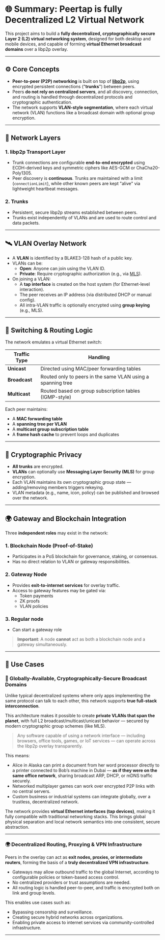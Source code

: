 # 🌐 Summary: Peertap is fully Decentralized L2 Virtual Network

This project aims to build a **fully decentralized, cryptographically secure Layer 2 (L2) virtual networking system**, designed for both desktop and mobile devices, and capable of forming **virtual Ethernet broadcast domains** over a libp2p overlay.

---

## ⚙️ Core Concepts

- **Peer-to-peer (P2P) networking** is built on top of [**libp2p**](https://libp2p.io), using encrypted persistent connections ("**trunks**") between peers.
- Peers **do not rely on centralized servers**, and all discovery, connection, and routing is handled through decentralized protocols and cryptographic authentication.
- The network supports **VLAN-style segmentation**, where each virtual network (VLAN) functions like a broadcast domain with optional group encryption.

---

## 🧱 Network Layers

### 1. **libp2p Transport Layer**

- Trunk connections are configurable **end-to-end encrypted** using ECDH-derived keys and symmetric ciphers like AES-GCM or ChaCha20-Poly1305.
- Peer discovery is **continuous**. Trunks are maintained with a limit (`connectionLimit`), while other known peers are kept "alive" via lightweight heartbeat messages.

### 2. **Trunks**

- Persistent, secure libp2p streams established between peers.
- Trunks exist independently of VLANs and are used to route control and data packets.

---

## 🛰 VLAN Overlay Network

- A **VLAN** is identified by a BLAKE3-128 hash of a public key.
- VLANs can be:
  - **Open**: Anyone can join using the VLAN ID.
  - **Private**: Require cryptographic authorization (e.g., via [MLS](https://messaginglayersecurity.rocks)).
- On joining a VLAN:
  - A **tap interface** is created on the host system (for Ethernet-level interaction).
  - The peer receives an IP address (via distributed DHCP or manual config).
  - All intra-VLAN traffic is optionally encrypted using **group keying** (e.g., MLS).

---

## 🔄 Switching & Routing Logic

The network emulates a virtual Ethernet switch:

| Traffic Type | Handling |
|--------------|----------|
| **Unicast**  | Directed using MAC/peer forwarding tables |
| **Broadcast**| Routed only to peers in the same VLAN using a spanning tree |
| **Multicast**| Routed based on group subscription tables (IGMP-style) |

Each peer maintains:

- A **MAC forwarding table**
- A **spanning tree per VLAN**
- A **multicast group subscription table**
- A **frame hash cache** to prevent loops and duplicates

---

## 🔐 Cryptographic Privacy

- **All trunks** are encrypted.
- **VLANs** can optionally use **Messaging Layer Security (MLS)** for group encryption.
- Each VLAN maintains its own cryptographic group state — adding/removing members triggers rekeying.
- VLAN metadata (e.g., name, icon, policy) can be published and browsed over the network.

---

## 🌍 Gateway and Blockchain Integration

Three **independent roles** may exist in the network:

### 1. **Blockchain Node (Proof-of-Stake)**

- Participates in a PoS blockchain for governance, staking, or consensus.
- Has no direct relation to VLAN or gateway responsibilities.

### 2. **Gateway Node**

- Provides **exit-to-internet services** for overlay traffic.
- Access to gateway features may be gated via:
  - Token payments
  - ZK proofs
  - VLAN policies

### 3. **Regular node**

- Can start a gateway role

> **Important**: A node **cannot** act as both a blockchain node and a gateway simultaneously.

---

## 🧪 Use Cases

### 🔐 Globally-Available, Cryptographically-Secure Broadcast Domains

Unlike typical decentralized systems where only apps implementing the same protocol can talk to each other, this network supports **true full-stack interconnection**.

This architecture makes it possible to create **private VLANs that span the planet**, with full L2 broadcast/multicast/unicast behavior — secured by modern cryptographic group schemes (like MLS).


> Any software capable of using a network interface — including browsers, office tools, games, or IoT services — can operate across the libp2p overlay transparently.

This means:
- Alice in Alaska can print a document from her word processor directly to a printer connected to Bob’s machine in Dubai — **as if they were on the same office network**, sharing broadcast ARP, DHCP, or mDNS traffic securely.
- Networked multiplayer games can work over encrypted P2P links with no central servers.
- Custom business or industrial systems can integrate globally, over a trustless, decentralized network.

The network provides **virtual Ethernet interfaces (tap devices)**, making it fully compatible with traditional networking stacks. This brings global physical separation and local network semantics into one consistent, secure abstraction.

---

### 🌍 Decentralized Routing, Proxying & VPN Infrastructure

Peers in the overlay can act as **exit nodes, proxies, or intermediate routers**, forming the basis of a **truly decentralized VPN infrastructure**.

- Gateways may allow outbound traffic to the global Internet, according to configurable policies or token-based access control.
- No centralized providers or trust assumptions are needed.
- All routing logic is handled peer-to-peer, and traffic is encrypted both on link and group levels.

This enables use cases such as:
- Bypassing censorship and surveillance.
- Creating secure hybrid networks across organizations.
- Enabling private access to internet services via community-controlled infrastructure.

---
